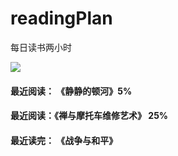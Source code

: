 # readingPlan
每日读书两小时

![](https://p3-juejin.byteimg.com/tos-cn-i-k3u1fbpfcp/96d36d1cb7ff463285b9cf9cf8e31e3b~tplv-k3u1fbpfcp-watermark.image)

#### 最近阅读： 《静静的顿河》5%

#### 最近阅读：《禅与摩托车维修艺术》 25%

#### 最近读完： 《战争与和平》
